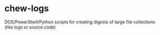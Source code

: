 # chew-logs
DOS/PowerShell/Python scripts for creating digests of large file collections (like logs or source code)
